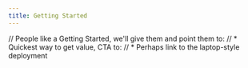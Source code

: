 ```yaml
---
title: Getting Started
---
```


// People like a Getting Started, we'll give them and point them to:
// * Quickest way to get value, CTA to:
// * Perhaps link to the laptop-style deployment
